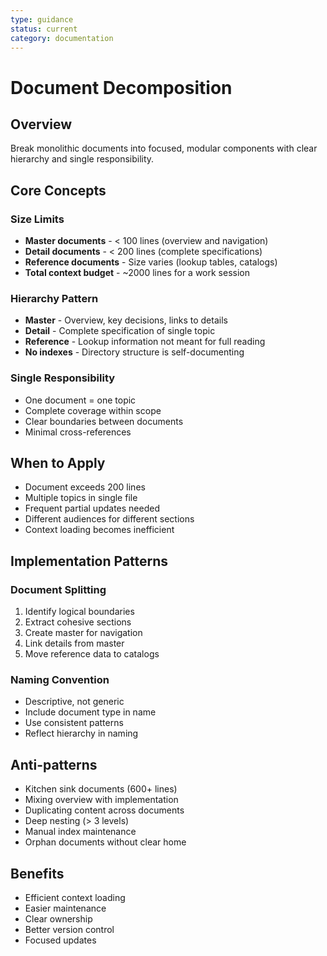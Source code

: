 ```yaml
---
type: guidance
status: current
category: documentation
---
```

# Document Decomposition

## Overview
Break monolithic documents into focused, modular components with clear hierarchy and single responsibility.

## Core Concepts

### Size Limits
- **Master documents** - < 100 lines (overview and navigation)
- **Detail documents** - < 200 lines (complete specifications)
- **Reference documents** - Size varies (lookup tables, catalogs)
- **Total context budget** - ~2000 lines for a work session

### Hierarchy Pattern
- **Master** - Overview, key decisions, links to details
- **Detail** - Complete specification of single topic
- **Reference** - Lookup information not meant for full reading
- **No indexes** - Directory structure is self-documenting

### Single Responsibility
- One document = one topic
- Complete coverage within scope
- Clear boundaries between documents
- Minimal cross-references

## When to Apply
- Document exceeds 200 lines
- Multiple topics in single file
- Frequent partial updates needed
- Different audiences for different sections
- Context loading becomes inefficient

## Implementation Patterns

### Document Splitting
1. Identify logical boundaries
2. Extract cohesive sections
3. Create master for navigation
4. Link details from master
5. Move reference data to catalogs

### Naming Convention
- Descriptive, not generic
- Include document type in name
- Use consistent patterns
- Reflect hierarchy in naming

## Anti-patterns
- Kitchen sink documents (600+ lines)
- Mixing overview with implementation
- Duplicating content across documents
- Deep nesting (> 3 levels)
- Manual index maintenance
- Orphan documents without clear home

## Benefits
- Efficient context loading
- Easier maintenance
- Clear ownership
- Better version control
- Focused updates